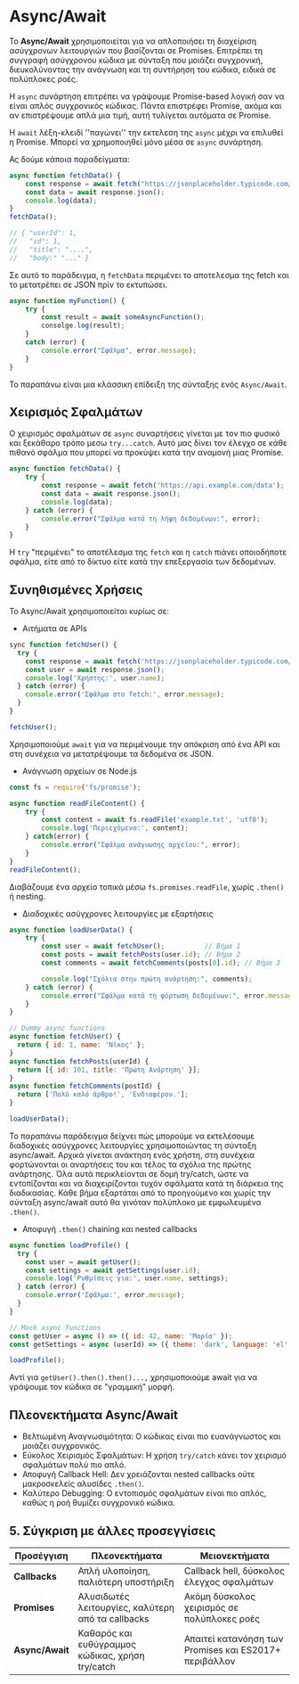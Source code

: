 # Async/Await

Το **Async/Await** χρησιμοποιείται για να απλοποιήσει τη διαχείριση ασύγχρονων λειτουργιών που βασίζονται σε Promises. Επιτρέπει τη συγγραφή ασύγχρονου κώδικα με σύνταξη που μοιάζει συγχρονική, διευκολύνοντας την ανάγνωση και τη συντήρηση του κώδικα, ειδικά σε πολύπλοκες ροές.

Η `async` συνάρτηση επιτρέπει να γράψουμε Promise-based λογική σαν να είναι απλός συγχρονικός κώδικας. Πάντα επιστρέφει Promise, ακόμα και αν επιστρέψουμε απλά μια τιμή, αυτή τυλίγεται αυτόματα σε Promise.

Η `await` λέξη-κλειδί ''παγώνει'' την εκτελεση της `async` μέχρι να επιλυθεί η Promise. Μπορεί να χρημοποιηθεί μόνο μέσα σε `async` συνάρτηση. 

Ας δούμε κάποια παραδείγματα: 

```javascript 
async function fetchData() {
    const response = await fetch("https://jsonplaceholder.typicode.com/posts/1");
    const data = await response.json();
    console.log(data);
}
fetchData();

// { "userId": 1,
//   "id": 1,
//   "title": "....",
//   "body:" "..." }
```

Σε αυτό το παράδειγμα, η `fetchData` περιμένει το αποτελεσμα της fetch και το μετατρέπει σε JSON πρίν το εκτυπώσει. 

```javascript 
async function myFunction() {
    try {
        const result = await someAsyncFunction();
        consolge.log(result);
    }
    catch (error) {
        console.error("Σφάλμα", error.message);
    }
}
```

Το παραπάνω είναι μια κλάσσικη επίδειξη της σύνταξης ενός `Async/Await`.

## Χειρισμός Σφαλμάτων

Ο χειρισμός σφαλμάτων σε `async` συναρτήσεις γίνεται με τον πιο φυσικό και ξεκάθαρο τρόπο μεσω `try...catch`. Αυτό μας δίνει τον έλεγχο σε κάθε πιθανό σφάλμα που μπορεί να προκύψει κατά την αναμονή μιας Promise.

```javascript
async function fetchData() {
    try {
        const response = await fetch('https://api.example.com/data');
        const data = await response.json();
        console.log(data);
    } catch (error) {
        console.error("Σφάλμα κατά τη λήψη δεδομένων:", error);
    }
}
```

H `try` "περιμένει" το αποτέλεσμα της `fetch` και η `catch` πιάνει οποιοδήποτε σφάλμα, είτε από το δίκτυο είτε κατά την επεξεργασία των δεδομένων.

## Συνηθισμένες Χρήσεις 

Το Async/Await χρησιμοποιείται κυρίως σε: 

- Αιτήματα σε APIs
```javascript
sync function fetchUser() {
  try {
    const response = await fetch('https://jsonplaceholder.typicode.com/users/1');
    const user = await response.json();
    console.log('Χρήστης:', user.name);
  } catch (error) {
    console.error('Σφάλμα στο fetch:', error.message);
  }
}

fetchUser();
```
Χρησιμοποιούμε `await` για να περιμένουμε την απόκριση από ένα API και στη συνέχεια να μετατρέψουμε τα δεδομένα σε JSON.

- Ανάγνωση αρχείων σε Node.js
```javascript
const fs = require('fs/promise');

async function readFileContent() {
    try {
        const content = await fs.readFile('example.txt', 'utf8');
        console.log('Περιεχόμενο:', content);
    } catch(error) {
        console.error("Σφάλμα ανάγνωσης αρχείου:", error);
    }
}
readFileContent();
```
Διαβάζουμε ένα αρχείο τοπικά μέσω `fs.promises.readFile`, χωρίς `.then()` ή nesting.

- Διαδοχικές ασύγχρονες λειτουργίες με εξαρτήσεις
```javascript 
async function loadUserData() {
    try {
        const user = await fetchUser();          // Βήμα 1
        const posts = await fetchPosts(user.id); // Βήμα 2
        const comments = await fetchComments(posts[0].id); // Βήμα 3

        console.log("Σχόλια στην πρώτη ανάρτηση:", comments);
    } catch (error) {
        console.error("Σφάλμα κατά τη φόρτωση δεδομένων:", error.message)
    }
}

// Dummy async functions
async function fetchUser() {
  return { id: 1, name: 'Νίκος' };
}
async function fetchPosts(userId) {
  return [{ id: 101, title: 'Πρώτη Ανάρτηση' }];
}
async function fetchComments(postId) {
  return ['Πολύ καλό άρθρο!', 'Ενδιαφέρον.'];
}

loadUserData();
```
Το παραπάνω παράδειγμα δείχνει πώς μπορούμε να εκτελέσουμε διαδοχικές ασύγχρονες λειτουργίες χρησιμοποιώντας τη σύνταξη async/await. Αρχικά γίνεται ανάκτηση ενός χρήστη, στη συνέχεια φορτώνονται οι αναρτήσεις του και τέλος τα σχόλια της πρώτης ανάρτησης. Όλα αυτά περικλείονται σε δομή try/catch, ώστε να εντοπίζονται και να διαχειρίζονται τυχόν σφάλματα κατά τη διάρκεια της διαδικασίας. Κάθε βήμα εξαρτάται από το προηγούμενο και χωρίς την σύνταξη async/await αυτό θα γινόταν πολύπλοκο με εμφωλευμένα `.then()`.

- Αποφυγή `.then()` chaining και nested callbacks
```javascript
async function loadProfile() {
  try {
    const user = await getUser();
    const settings = await getSettings(user.id);
    console.log('Ρυθμίσεις για:', user.name, settings);
  } catch (error) {
    console.error('Σφάλμα:', error.message);
  }
}

// Mock async functions
const getUser = async () => ({ id: 42, name: 'Μαρία' });
const getSettings = async (userId) => ({ theme: 'dark', language: 'el' });

loadProfile();
```
Αντί για `getUser().then().then()...,` χρησιμοποιούμε await για να γράψουμε τον κώδικα σε "γραμμική" μορφή.

## Πλεονεκτήματα Async/Await
- Βελτιωμένη Αναγνωσιμότητα: Ο κώδικας είναι πιο ευανάγνωστος και μοιάζει συγχρονικός.
- Εύκολος Χειρισμός Σφαλμάτων: Η χρήση `try/catch` κάνει τον χειρισμό σφαλμάτων πολύ πιο απλό.
-  Αποφυγή Callback Hell: Δεν χρειάζονται nested callbacks ούτε μακροσκελείς αλυσίδες `.then()`.
- Καλύτερο Debugging: Ο εντοπισμός σφαλμάτων είναι πιο απλός, καθώς η ροή θυμίζει συγχρονικό κώδικα.

## 5. Σύγκριση με άλλες προσεγγίσεις

| Προσέγγιση     | Πλεονεκτήματα                                         | Μειονεκτήματα                                           |
|----------------|--------------------------------------------------------|----------------------------------------------------------|
| **Callbacks**  | Απλή υλοποίηση, παλιότερη υποστήριξη                  | Callback hell, δύσκολος έλεγχος σφαλμάτων               |
| **Promises**   | Αλυσιδωτές λειτουργίες, καλύτερη από τα callbacks      | Ακόμη δύσκολος χειρισμός σε πολύπλοκες ροές             |
| **Async/Await**| Καθαρός και ευθύγραμμος κώδικας, χρήση try/catch       | Απαιτεί κατανόηση των Promises και ES2017+ περιβάλλον   |





